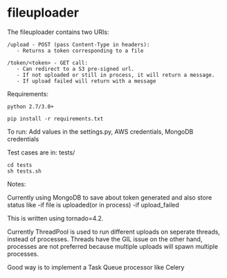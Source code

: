 # fileuploader

The fileuploader contains two URIs:

    /upload - POST (pass Content-Type in headers):
       - Returns a token corresponding to a file

    /token/<token> - GET call:
       - Can redirect to a S3 pre-signed url.
       - If not uploaded or still in process, it will return a message.
       - If upload failed will return with a message


Requirements:

    python 2.7/3.0+

    pip install -r requirements.txt

To run:
    Add values in the settings.py, AWS credentials, MongoDB credentials

Test cases are in:
     tests/
     
    cd tests
    sh tests.sh

Notes:

Currently using MongoDB to save about token generated and also store status like
    -if file is uploaded(or in process)
    -if upload_failed

This is written using tornado=4.2.

Currently ThreadPool is used to run different uploads on seperate threads, instead of
processes. Threads have the GIL issue on the other hand, processes are not preferred
because multiple uploads will spawn multiple processes. 

Good way is to implement a Task Queue processor like Celery
